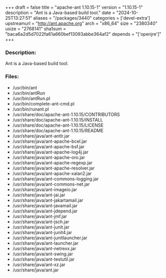+++
draft = false
title = "apache-ant 1.10.15-1"
version = "1.10.15-1"
description = "Ant is a Java-based build tool."
date = "2024-10-25T13:27:51"
aliases = "/packages/3440"
categories = ['devel-extra']
upstreamurl = "http://ant.apache.org"
arch = "x86_64"
size = "2380340"
usize = "2768141"
sha1sum = "baca6a2d5d7022fa61a660bef13093abbe364af2"
depends = "['openjre']"
+++
### Description: 
Ant is a Java-based build tool.

### Files: 
* /usr/bin/ant
* /usr/bin/antRun
* /usr/bin/antRun.pl
* /usr/bin/complete-ant-cmd.pl
* /usr/bin/runant.pl
* /usr/share/doc/apache-ant-1.10.15/CONTRIBUTORS
* /usr/share/doc/apache-ant-1.10.15/INSTALL
* /usr/share/doc/apache-ant-1.10.15/LICENSE
* /usr/share/doc/apache-ant-1.10.15/README
* /usr/share/java/ant-antlr.jar
* /usr/share/java/ant-apache-bcel.jar
* /usr/share/java/ant-apache-bsf.jar
* /usr/share/java/ant-apache-log4j.jar
* /usr/share/java/ant-apache-oro.jar
* /usr/share/java/ant-apache-regexp.jar
* /usr/share/java/ant-apache-resolver.jar
* /usr/share/java/ant-apache-xalan2.jar
* /usr/share/java/ant-commons-logging.jar
* /usr/share/java/ant-commons-net.jar
* /usr/share/java/ant-imageio.jar
* /usr/share/java/ant-jai.jar
* /usr/share/java/ant-jakartamail.jar
* /usr/share/java/ant-javamail.jar
* /usr/share/java/ant-jdepend.jar
* /usr/share/java/ant-jmf.jar
* /usr/share/java/ant-jsch.jar
* /usr/share/java/ant-junit.jar
* /usr/share/java/ant-junit4.jar
* /usr/share/java/ant-junitlauncher.jar
* /usr/share/java/ant-launcher.jar
* /usr/share/java/ant-netrexx.jar
* /usr/share/java/ant-swing.jar
* /usr/share/java/ant-testutil.jar
* /usr/share/java/ant-xz.jar
* /usr/share/java/ant.jar
